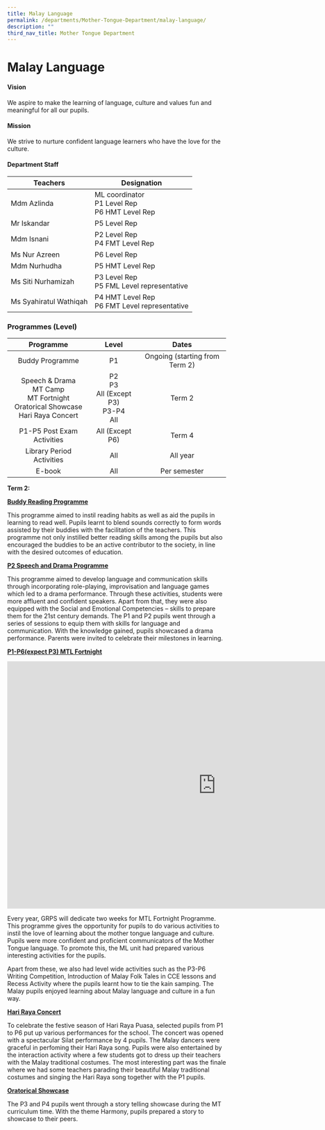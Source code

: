```yaml
---
title: Malay Language
permalink: /departments/Mother-Tongue-Department/malay-language/
description: ""
third_nav_title: Mother Tongue Department
---
```

# Malay Language


#### Vision
We aspire to make the learning of language, culture and values fun and meaningful for all our pupils.  

#### Mission
We strive to nurture confident language learners who have the love for the culture.


#### Department Staff


| Teachers               | Designation                                         |
|------------------------|-----------------------------------------------------|
| Mdm Azlinda            | ML coordinator <br>P1 Level Rep<br>P6 HMT Level Rep |
| Mr Iskandar            |                 P5 Level Rep<br>                |
| Mdm Isnani             | P2 Level Rep<br>P4 FMT Level Rep                    |
| Ms Nur Azreen          | P6 Level Rep                                        |
| Mdm Nurhudha           | P5 HMT Level Rep                                        |
| Ms Siti Nurhamizah     | P3 Level Rep<br>P5 FML Level representative         |
| Ms Syahiratul Wathiqah | P4 HMT Level Rep  <br> P6 FMT Level representative |


### Programmes (Level)

|                                        Programme                                       |                     Level                      |              Dates             |
|:--------------------------------------------------------------------------------------:|:----------------------------------------------:|:------------------------------:|
|                                     Buddy Programme                                    |                       P1                       | Ongoing (starting from Term 2) |
| Speech &amp; Drama<br>MT Camp<br>MT Fortnight<br>Oratorical Showcase<br> Hari Raya Concert | P2<br>P3<br>All (Except P3) <br> P3-P4<br> All |             Term 2             |
|                                P1-P5 Post Exam Activities                              |                 All (Except P6)                |              Term 4            |
|                                Library Period Activities                               |                       All                      |             All year           |
|                                          E-book                                        |                       All                      |           Per semester         |

**Term 2:**

<b><u>Buddy Reading Programme</u></b>

This programme aimed to instil reading habits as well as aid the pupils in learning to read well. Pupils learnt to blend sounds correctly to form words assisted by their buddies with the facilitation of the teachers. This programme not only instilled better reading skills among the pupils but also encouraged the buddies to be an active contributor to the society, in line with the desired outcomes of education.  

<b><u>P2 Speech and Drama Programme</u></b>

This programme aimed to develop language and communication skills through incorporating role-playing, improvisation and language games which led to a drama performance. Through these activities, students were more affluent and confident speakers. Apart from that, they were also equipped with the Social and Emotional Competencies – skills to prepare them for the 21st century demands. The P1 and P2 pupils went through a series of sessions to equip them with skills for language and communication. With the knowledge gained, pupils showcased a drama performance. Parents were invited to celebrate their milestones in learning.

<b><u>P1-P6(expect P3) MTL Fortnight</u></b>

<iframe allowfullscreen="true" height="569" width="960" frameborder="0" src="https://docs.google.com/presentation/d/e/2PACX-1vSsfL7lUPKUGJhfBamk4RFtbeXBmdVxt0voU_-2utakTCHl5D683wZoHisUBJTTvadisgn5o8gTBa9V/embed?start=true&amp;loop=true&amp;delayms=5000"></iframe>

Every year, GRPS will dedicate two weeks for MTL Fortnight Programme. This programme gives the opportunity for pupils to do various activities to instil the love of learning about the mother tongue language and culture. Pupils were more confident and proficient communicators of the Mother Tongue language. To promote this,&nbsp;the ML unit had prepared various interesting activities for the pupils.&nbsp;

Apart from these, we also had level wide activities such as the P3-P6 Writing Competition, Introduction&nbsp;of Malay Folk Tales in CCE lessons and Recess Activity where the pupils learnt how to tie the kain samping.&nbsp;The Malay pupils enjoyed learning about Malay language and culture in a fun way.

<b><u>Hari Raya Concert</u></b>

To celebrate the festive season of Hari Raya Puasa, selected pupils from P1 to P6 put up various performances for the school. The concert was opened with a spectacular Silat performance by 4 pupils. The Malay dancers were graceful in perfoming their Hari Raya song. Pupils were also entertained by the interaction activity where a few students got to dress up their teachers with the Malay traditional costumes. The most interesting part was the finale where we had some teachers parading their beautiful Malay traditional costumes and singing the Hari Raya song together with the P1 pupils.

<b><u>Oratorical Showcase</u></b>

The P3 and P4 pupils went through a story telling showcase during the MT curriculum time. With the theme Harmony, pupils prepared a story to showcase to their peers.